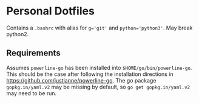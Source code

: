 # Personal Dotfiles

Contains a `.bashrc` with alias for `g='git'` and `python='python3'`. May break python2. 

## Requirements

Assumes `powerline-go` has been installed into `$HOME/go/bin/powerline-go`. This should be the case after following the installation directions in <https://github.com/justjanne/powerline-go>. 
The go package `gopkg.in/yaml.v2` may be missing by default, so `go get gopkg.in/yaml.v2` may need to be run.